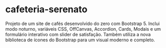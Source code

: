 # cafeteria-serenato
Projeto de um site de cafés desenvolvido do zero com Bootstrap 5. Inclui modo noturno, variáveis CSS, OffCanvas, Accordion, Cards, Modais e um formulário interativo com slider de satisfação. Também utiliza a nova biblioteca de ícones do Bootstrap para um visual moderno e completo.
